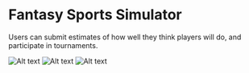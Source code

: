Fantasy Sports Simulator
========================
Users can submit estimates of how well they think players will do, and participate in tournaments.

![Alt text](http://full/path/to/img.jpg "Optional title")
![Alt text](http://full/path/to/img.jpg "Optional title")
![Alt text](http://full/path/to/img.jpg "Optional title")
